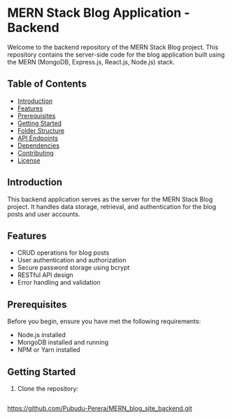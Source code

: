 # MERN Stack Blog Application - Backend

Welcome to the backend repository of the MERN Stack Blog project. This repository contains the server-side code for the blog application built using the MERN (MongoDB, Express.js, React.js, Node.js) stack.

## Table of Contents

- [Introduction](#introduction)
- [Features](#features)
- [Prerequisites](#prerequisites)
- [Getting Started](#getting-started)
- [Folder Structure](#folder-structure)
- [API Endpoints](#api-endpoints)
- [Dependencies](#dependencies)
- [Contributing](#contributing)
- [License](#license)

## Introduction

This backend application serves as the server for the MERN Stack Blog project. It handles data storage, retrieval, and authentication for the blog posts and user accounts.

## Features

- CRUD operations for blog posts
- User authentication and authorization
- Secure password storage using bcrypt
- RESTful API design
- Error handling and validation

## Prerequisites

Before you begin, ensure you have met the following requirements:

- Node.js installed
- MongoDB installed and running
- NPM or Yarn installed

## Getting Started

1. Clone the repository:

   ```bash
https://github.com/Pubudu-Perera/MERN_blog_site_backend.git
